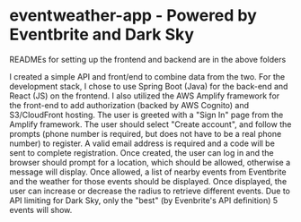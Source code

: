 # eventweather-app - Powered by Eventbrite and Dark Sky

READMEs for setting up the frontend and backend are in the above folders

I created a simple API and front/end to combine data from the two. For the development stack, I chose to use Spring Boot (Java) for the back-end and React (JS) on the frontend. I also utilized the AWS Amplify framework for the front-end to add authorization (backed by AWS Cognito) and S3/CloudFront hosting. The user is greeted with a "Sign In" page from the Amplify framework. The user should select "Create account", and follow the prompts (phone number is required, but does not have to be a real phone number) to register. A valid email address is required and a code will be sent to complete registration. Once created, the user can log in and the browser should prompt for a location, which should be allowed, otherwise a message will display. Once allowed, a list of nearby events from Eventbrite and the weather for those events should be displayed. Once displayed, the user can increase or decrease the radius to retrieve different events. Due to API limiting for Dark Sky, only the "best" (by Evenbrite's API definition) 5 events will show.

